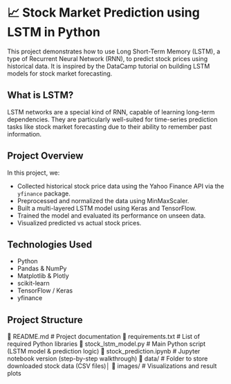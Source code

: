 # 📈 Stock Market Prediction using LSTM in Python

This project demonstrates how to use Long Short-Term Memory (LSTM), a type of Recurrent Neural Network (RNN), to predict stock prices using historical data. It is inspired by the DataCamp tutorial on building LSTM models for stock market forecasting.

## What is LSTM?

LSTM networks are a special kind of RNN, capable of learning long-term dependencies. They are particularly well-suited for time-series prediction tasks like stock market forecasting due to their ability to remember past information.

## Project Overview

In this project, we:

- Collected historical stock price data using the Yahoo Finance API via the `yfinance` package.
- Preprocessed and normalized the data using MinMaxScaler.
- Built a multi-layered LSTM model using Keras and TensorFlow.
- Trained the model and evaluated its performance on unseen data.
- Visualized predicted vs actual stock prices.

## Technologies Used

- Python 
- Pandas & NumPy
- Matplotlib & Plotly
- scikit-learn
- TensorFlow / Keras
- yfinance

## Project Structure
📄 README.md                # Project documentation
📄 requirements.txt         # List of required Python libraries
📄 stock_lstm_model.py      # Main Python script (LSTM model & prediction logic)
📓 stock_prediction.ipynb   # Jupyter notebook version (step-by-step walkthrough)
📁 data/                     # Folder to store downloaded stock data (CSV files)│ 
📁 images/                  # Visualizations and result plots


